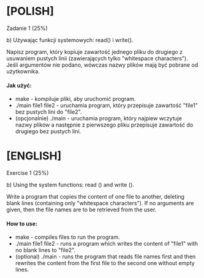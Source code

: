 # [POLISH]
Zadanie 1 (25%)

b) Używając funkcji systemowych: read() i write().

Napisz program, który kopiuje zawartość jednego pliku do drugiego z usuwaniem pustych linii (zawierających tylko "whitespace characters"). 
Jeśli argumentów nie podano, wówczas nazwy plików mają być pobrane od użytkownika.

#### Jak użyć:
* make - kompiluje pliki, aby uruchomić program.
* ./main file1 file2 - uruchamia program, który przepisuje zawartość "file1" bez pustych lini do "file2".
* (opcjonalnie) ./main - uruchamia program, który najpiew wczytuje nazwy plików a następnie z pierwszego pliku przepisuje zawartość do drugiego bez pustych lini.

# [ENGLISH]
Exercise 1 (25%) 

b) Using the system functions: read () and write ().

Write a program that copies the content of one file to another, deleting blank lines (containing only "whitespace characters"). 
If no arguments are given, then the file names are to be retrieved from the user.

#### How to use:
* make - compiles files to run the program.
* ./main file1 file2 - runs a program which writes the content of "file1" with no blank lines to "file2".
* (optional) ./main - runs the program that reads file names first and then rewrites the content from the first file to the second one without empty lines.
